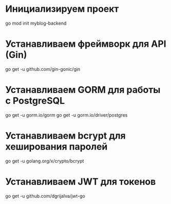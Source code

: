 # Инициализируем проект
go mod init myblog-backend

# Устанавливаем фреймворк для API (Gin)
go get -u github.com/gin-gonic/gin

# Устанавливаем GORM для работы с PostgreSQL
go get -u gorm.io/gorm
go get -u gorm.io/driver/postgres

# Устанавливаем bcrypt для хеширования паролей
go get -u golang.org/x/crypto/bcrypt

# Устанавливаем JWT для токенов
go get -u github.com/dgrijalva/jwt-go